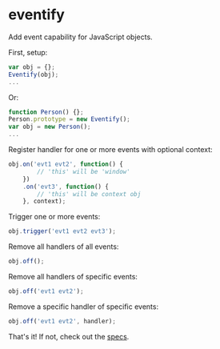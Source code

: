 eventify
====

Add event capability for JavaScript objects.

First, setup: 
```javascript
var obj = {};
Eventify(obj);
...
```
Or:
```javascript
function Person() {};
Person.prototype = new Eventify();
var obj = new Person();
...
```

Register handler for one or more events with optional context:
```javascript
obj.on('evt1 evt2', function() {
		// 'this' will be 'window'
	})
   	.on('evt3', function() { 
   		// 'this' will be context obj
   	}, context);
```

Trigger one or more events:
```javascript
obj.trigger('evt1 evt2 evt3');
```

Remove all handlers of all events:
```javascript
obj.off(); 
```

Remove all handlers of specific events:
```javascript
obj.off('evt1 evt2'); 
```

Remove a specific handler of specific events:
```javascript
obj.off('evt1 evt2', handler); 
```

That's it!  If not, check out the [specs](https://github.com/buunguyen/eventify/blob/master/test/eventify.specs.js).